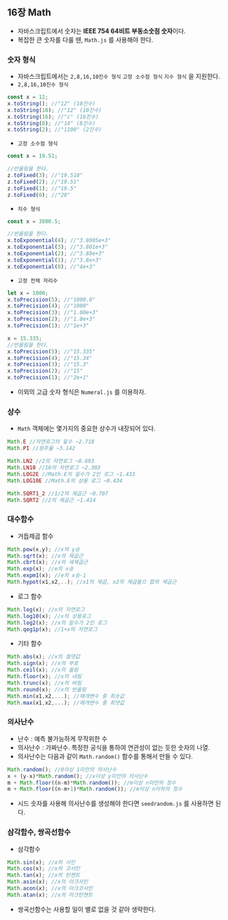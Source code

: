 ## 16장 Math

- 자바스크립트에서 숫자는 **IEEE 754 64비트 부동소숫점 숫자**이다.
- 복잡한 큰 숫자를 다룰 땐, `Math.js` 를 사용해야 한다.



### 숫자 형식

- 자바스크립트에서는 `2,8,16,10진수 형식` `고정 소수점 형식` `지수 형식` 을 지원한다.
- `2,8,16,10진수 형식`

```javascript
const x = 12;
x.toString(); //"12" (10진수)
x.toString(10); //"12" (10진수)
x.toString(16); //"c" (16진수)
x.toString(8); //"14" (8진수)
x.toString(2); //"1100" (2진수)
```

- `고정 소수점 형식`

```javascript
const x = 19.51;

//반올림을 한다.
z.toFixed(3); //"19.510"
z.toFixed(2); //"19.51" 
z.toFixed(1); //"19.5" 
z.toFixed(0); //"20"
```

- `지수 형식`

```javascript
const x = 3800.5;

//반올림을 한다.
x.toExponential(4); //"3.8005e+3"
x.toExponential(3); //"3.801e+3"
x.toExponential(2); //"3.80e+3"
x.toExponential(1); //"3.8e+3"
x.toExponential(0); //"4e+3"
```

- `고정 전체 자리수`

```javascript
let x = 1000;
x.toPrecision(5); //"1000.0"
x.toPrecision(4); //"1000"
x.toPrecision(3); //"1.00e+3"
x.toPrecision(2); //"1.0e+3"
x.toPrecision(1); //"1e+3"

x = 15.335;
//반올림을 한다.
x.toPrecision(5); //"15.335"
x.toPrecision(4); //"15.34"
x.toPrecision(3); //"15.3"
x.toPrecision(2); //"15"
x.toPrecision(1); //"2e+1"
```

- 이외의 고급 숫자 형식은 `Numeral.js` 를 이용하자.



### 상수

- `Math` 객체에는 몇가지의 중요한 상수가 내장되어 있다.

```javascript
Math.E //자연로그의 밑수 ~2.718
Math.PI //원주율 ~3.142

Math.LN2 //2의 자연로그 ~0.693
Math.LN10 //10의 자연로그 ~2.303
Math.LOG2E //Math.E의 밑수가 2인 로그 ~1.433
Math.LOG10E //Math.E의 상용 로그 ~0.434

Math.SQRT1_2 //1/2의 제곱근 ~0.707
Math.SQRT2 //2의 제곱근 ~1.414
```



### 대수함수

- 거듭제곱 함수

```javascript
Math.pow(x,y); //x의 y승
Math.sqrt(x); //x의 제곱근
Math.cbrt(x); //x의 세제곱근
Math.exp(x); //e의 x승
Math.expm1(x); //e의 x승-1
Math.hypot(x1,x2,..); //x1의 제곱, x2의 제곱들으 합의 제곱근
```

- 로그 함수

```javascript
Math.log(x); //x의 자연로그
Math.log10(x); //x의 상용로그
Math.log2(x); //x의 밑수가 2인 로그
Math.qog1p(x); //1+x의 자연로그
```

- 기타 함수

```javascript
Math.abs(x); //x의 절댓값
Math.sign(x); //x의 부호
Math.ceil(x); //x의 올림
Math.floor(x); //x의 내림
Math.trunc(x); //x의 버림
Math.round(x); //x의 반올림
Math.min(x1,x2,...); //매개변수 중 최솟값
Math.max(x1,x2,...); //매개변수 중 최댓값
```



### 의사난수

- 난수 : 예측 불가능하게 무작위한 수
- 의사난수 : 가짜난수. 특정한 공식을 통하여 연관성이 없는 듯한 숫자의 나열.
- 의사난수는 다음과 같이 `Math.random()` 함수를 통해서 만들 수 있다.

```javascript
Math.random(); //0이상 1미안의 의사난수
x + (y-x)*Math.random(); //x이상 y미안의 의사난수
m + Math.floor((n-m)*Math.random()); //m이상 n미만의 정수
m + Math.floor((n-m+1)*Math.random()); //m이상 n이하의 정수
```

- 시드 숫자를 사용해 의사난수를 생성해야 한다면 `seedrandom.js` 를 사용하면 된다.



### 삼각함수, 쌍곡선함수

- 삼각함수

```javascript
Math.sin(x); //x의 사인
Math.cos(x); //x의 코사인
Math.tan(x); //x의 탄젠트
Math.asin(x); //x의 아크사인
Math.acon(x); //x의 아크코사인
Math.atan(x); //x의 아크탄젠트
```

- 쌍곡선함수는 사용할 일이 별로 없을 것 같아 생략한다.